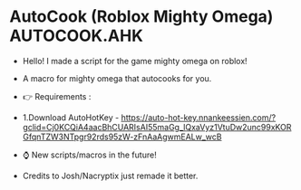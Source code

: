 # AutoCook (Roblox Mighty Omega) AUTOCOOK.AHK

* Hello! I made a script for the game mighty omega on roblox!

* A macro for mighty omega that autocooks for you.

* 👉 Requirements : 

* 1.Download AutoHotKey - https://auto-hot-key.nnankeessien.com/?gclid=Cj0KCQiA4aacBhCUARIsAI55maGg_lQxaVyz1VtuDw2unc99xKORGfqnTZW3NTpgr92rds95zW-zFnAaAgwmEALw_wcB

* ⌚️ New scripts/macros in the future!

* Credits to Josh/Nacryptix just remade it better.
